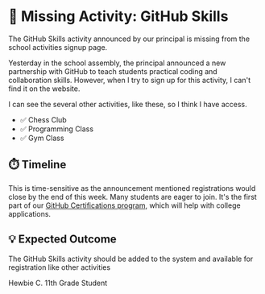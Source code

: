 # 🚨 Missing Activity: GitHub Skills

The GitHub Skills activity announced by our principal is missing from the school activities signup page.

Yesterday in the school assembly, the principal announced a new partnership with GitHub to teach students practical coding and collaboration skills. However, when I try to sign up for this activity, I can't find it on the website.

I can see the several other activities, like these, so I think I have access.

- ✅ Chess Club
- ✅ Programming Class
- ✅ Gym Class

## ⏱️ Timeline

This is time-sensitive as the announcement mentioned registrations would close by the end of this week. Many students are eager to join. It's the first part of our [GitHub Certifications program](https://resources.github.com/learn/certifications/), which will help with college applications.

## 💡 Expected Outcome

The GitHub Skills activity should be added to the system and available for registration like other activities

Hewbie C.
11th Grade Student
